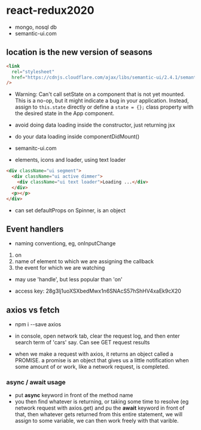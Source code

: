 # react-redux2020

- mongo, nosql db
- semantic-ui.com

## location is the new version of seasons

```html
<link
  rel="stylesheet"
  href="https://cdnjs.cloudflare.com/ajax/libs/semantic-ui/2.4.1/semantic.min.css"
/>
```

- Warning: Can't call setState on a component that is not yet mounted. This is a no-op, but it might indicate a bug in your application. Instead, assign to `this.state` directly or define a `state = {};` class property with the desired state in the App component.

- avoid doing data loading inside the constructor, just returning jsx

- do your data loading inside componentDidMount()

- semanitc-ui.com

- elements, icons and loader, using text loader

```html
<div className="ui segment">
  <div className="ui active dimmer">
    <div className="ui text loader">Loading ...</div>
  </div>
  <p></p>
</div>
```

- can set defaultProps on Spinner, is an object

## Event handlers

- naming conventiong, eg, onInputChange

1. on
2. name of element to which we are assigning the callback
3. the event for which we are watching

- may use 'handle', but less popular than 'on'

- access key: 28g3lj1uoXSXbedMwx1n6SNAcS57hShHV4xaEk9cX20

## axios vs fetch

- npm i --save axios

- in console, open network tab, clear the request log, and then enter search term of 'cars' say. Can see GET request results

- when we make a request with axios, it returns an object called a PROMISE. a promise is an object that gives us a little notification when some amount of or work, like a network request, is completed.

### async / await usage

- put **async** keyword in front of the method name
- you then find whatever is returning, or taking some time to resolve (eg network request with axios.get) and pu the **await** keyword in front of that, then whatever gets returned from this entire statement, we will assign to some variable, we can then work freely with that varible.
